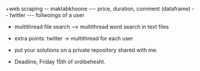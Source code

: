 +web scraping
-- maktabkhoone
--- price, duration, comment (dataframe)
-- twitter
--- follwoings of a  user

+ multithread file search --> multithread word search in text files
 
+ extra points: twitter -> multithread for each user


+ put your solutions on a private repository shared with me.
+ Deadline, Friday 15th of ordibehesht. 
